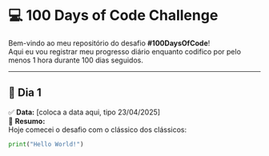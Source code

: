 # 💻 100 Days of Code Challenge

Bem-vindo ao meu repositório do desafio **#100DaysOfCode**!  
Aqui eu vou registrar meu progresso diário enquanto codifico por pelo menos 1 hora durante 100 dias seguidos.

---

## 📅 Dia 1

✅ **Data:** [coloca a data aqui, tipo 23/04/2025]  
📌 **Resumo:**  
Hoje comecei o desafio com o clássico dos clássicos:  
```python
print("Hello World!")
